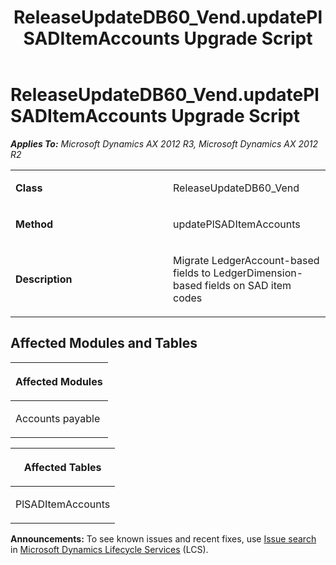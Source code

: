 ﻿---
title: ReleaseUpdateDB60_Vend.updatePlSADItemAccounts Upgrade Script
TOCTitle: ReleaseUpdateDB60_Vend.updatePlSADItemAccounts Upgrade Script
ms:assetid: 12ac1d8b-7ec1-d20c-125c-9b50858d4429
ms:mtpsurl: https://msdn.microsoft.com/en-us/library/JJ735837(v=AX.60)
ms:contentKeyID: 49706747
ms.date: 05/18/2015
mtps_version: v=AX.60
---

# ReleaseUpdateDB60\_Vend.updatePlSADItemAccounts Upgrade Script 


_**Applies To:** Microsoft Dynamics AX 2012 R3, Microsoft Dynamics AX 2012 R2_

<table>
<colgroup>
<col style="width: 50%" />
<col style="width: 50%" />
</colgroup>
<tbody>
<tr class="odd">
<td><p><strong>Class</strong></p></td>
<td><p>ReleaseUpdateDB60_Vend</p></td>
</tr>
<tr class="even">
<td><p><strong>Method</strong></p></td>
<td><p>updatePlSADItemAccounts</p></td>
</tr>
<tr class="odd">
<td><p><strong>Description</strong></p></td>
<td><p>Migrate LedgerAccount-based fields to LedgerDimension-based fields on SAD item codes</p></td>
</tr>
</tbody>
</table>


## Affected Modules and Tables

<table>
<colgroup>
<col style="width: 100%" />
</colgroup>
<thead>
<tr class="header">
<th><p>Affected Modules</p></th>
</tr>
</thead>
<tbody>
<tr class="odd">
<td><p>Accounts payable</p></td>
</tr>
</tbody>
</table>


<table>
<colgroup>
<col style="width: 100%" />
</colgroup>
<thead>
<tr class="header">
<th><p>Affected Tables</p></th>
</tr>
</thead>
<tbody>
<tr class="odd">
<td><p>PlSADItemAccounts</p></td>
</tr>
</tbody>
</table>

  
**Announcements:** To see known issues and recent fixes, use [Issue search](http://go.microsoft.com/fwlink/?linkid=389258) in [Microsoft Dynamics Lifecycle Services](http://go.microsoft.com/fwlink/?linkid=306505) (LCS).

